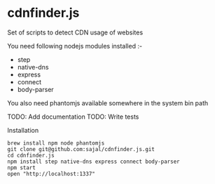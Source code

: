 cdnfinder.js
============

Set of scripts to detect CDN usage of websites


You need following nodejs modules installed :-

* step
* native-dns
* express
* connect
* body-parser

You also need phantomjs available somewhere in the system bin path

TODO: Add documentation
TODO: Write tests

Installation

```
brew install npm node phantomjs
git clone git@github.com:sajal/cdnfinder.js.git
cd cdnfinder.js
npm install step native-dns express connect body-parser
npm start
open "http://localhost:1337"
```